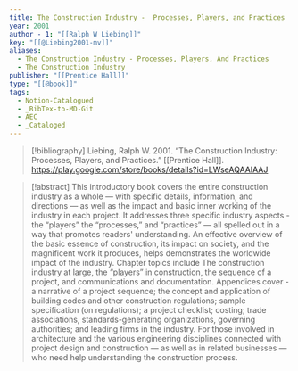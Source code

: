 ```yaml
---
title: The Construction Industry -  Processes, Players, and Practices
year: 2001
author - 1: "[[Ralph W Liebing]]"
key: "[[@Liebing2001-mv]]"
aliases:
  - The Construction Industry - Processes, Players, And Practices
  - The Construction Industry
publisher: "[[Prentice Hall]]"
type: "[[@book]]"
tags:
  - Notion-Catalogued
  - _BibTex-to-MD-Git
  - AEC
  - _Cataloged
---
```


> [!bibliography]
> Liebing, Ralph W. 2001. “The Construction Industry: Processes, Players, and Practices.” [[Prentice Hall]]. https://play.google.com/store/books/details?id=LWseAQAAIAAJ

> [!abstract]
> This introductory book covers the entire construction industry as a whole — with specific details, information, and directions — as well as the impact and basic inner working of the industry in each project. It addresses three specific industry aspects -  the “players” the “processes,” and “practices” — all spelled out in a way that promotes readers' understanding. An effective overview of the basic essence of construction, its impact on society, and the magnificent work it produces, helps demonstrates the worldwide impact of the industry. Chapter topics include The construction industry at large, the “players” in construction, the sequence of a project, and communications and documentation. Appendices cover -  a narrative of a project sequence; the concept and application of building codes and other construction regulations; sample specification (on regulations); a project checklist; costing; trade associations, standards-generating organizations, governing authorities; and leading firms in the industry. For those involved in architecture and the various engineering disciplines connected with project design and construction — as well as in related businesses — who need help understanding the construction process.
